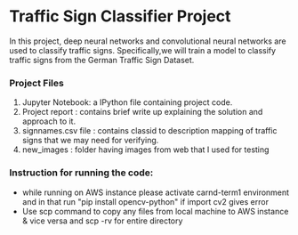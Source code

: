 # Traffic Sign Classifier Project
In this project, deep neural networks and convolutional neural networks are used to classify traffic signs. Specifically,we will train a model to classify traffic signs from the German Traffic Sign Dataset.

### Project Files
1. Jupyter Notebook: a IPython file containing project code.
2. Project report : contains brief write up explaining the solution and approach to it.
3. signnames.csv file : contains classid to description mapping of traffic signs that we may need for verifying.
4. new_images : folder having images from web that I used for testing

### Instruction for running the code:
- while running on AWS instance please activate carnd-term1 environment and in that run "pip install opencv-python" if import cv2 gives error
- Use scp command to copy any files from local machine to AWS instance & vice versa and scp -rv for entire directory
